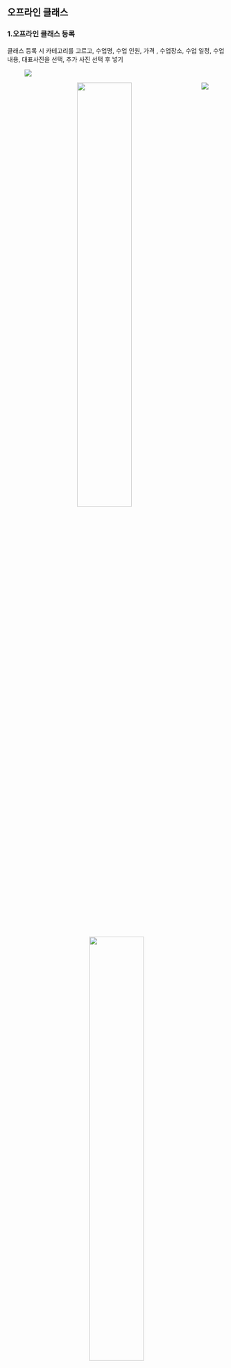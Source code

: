 ## 오프라인 클래스
### 1.오프라인 클래스 등록
클래스 등록 시 카테고리를 고르고, 수업명, 수업 인원, 가격 , 수업장소, 수업 일정, 수업 내용, 대표사진을 선택, 추가 사진 선택 후 넣기
<figure class="half">
    <p align="left"><img src="https://user-images.githubusercontent.com/90843573/175766563-9f8b3650-95ff-47ba-b772-5a7255ec42eb.png"></p>
    <p align="right"><img src="https://user-images.githubusercontent.com/90843573/175767448-9fc6461d-bfb5-4332-b8d0-4a32138bc5b6.png" style="float:right"></p>
</figure>
<p align="center"><img src ="https://user-images.githubusercontent.com/90843573/175766563-9f8b3650-95ff-47ba-b772-5a7255ec42eb.png" width="50%"></p>
<p align="center"><img src ="https://user-images.githubusercontent.com/90843573/175767448-9fc6461d-bfb5-4332-b8d0-4a32138bc5b6.png" width="50%"></p>
